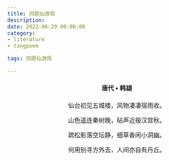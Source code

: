 ```yaml
---
title: 同题仙游观
description:
date: 2022-06-29 00:00:00
category:
- literature
- tangpoem

tags: 同题仙游观

---
```


<div id="poem-author">
唐代 • 韩翃
</div>
<div id="poem-body">
<p class="poem-paragraph">仙台初见五城楼，风物凄凄宿雨收。</p>
<p class="poem-paragraph">山色遥连秦树晚，砧声近报汉宫秋。</p>
<p class="poem-paragraph">疏松影落空坛静，细草香闲小洞幽。</p>
<p class="poem-paragraph">何用别寻方外去，人间亦自有丹丘。</p>

</div>

<style>

#poem-author {
    width: 100%;
    text-align: center;
    margin: 20px 0;
    font-weight: bold;
}
#poem-body {
    width: 100%;
    text-align: center;
}
.poem-paragraph {
    font-family: "仿宋"
}

</style>